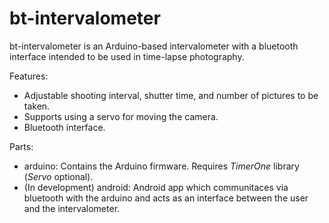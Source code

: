 bt-intervalometer
=================

bt-intervalometer is an Arduino-based intervalometer with a bluetooth interface intended to be used in time-lapse photography.

Features:
  * Adjustable shooting interval, shutter time, and number of pictures to be taken.
  * Supports using a servo for moving the camera.
  * Bluetooth interface.

Parts:
  * arduino: Contains the Arduino firmware. Requires _TimerOne_ library (_Servo_ optional).
  * (In development) android: Android app which communitaces via bluetooth with the arduino and acts as an interface between the user and the intervalometer.
